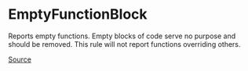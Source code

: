 # EmptyFunctionBlock

Reports empty functions. Empty blocks of code serve no purpose and should be removed.
This rule will not report functions overriding others.


[Source](https://arturbosch.github.io/detekt/empty-blocks.html#emptyfunctionblock)
